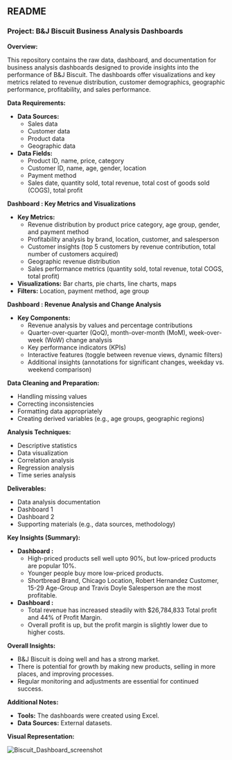 ## **README**

### **Project: B&J Biscuit Business Analysis Dashboards**

**Overview:**

This repository contains the raw data, dashboard, and documentation for business analysis dashboards designed to provide insights into the performance of B&J Biscuit. The dashboards offer visualizations and key metrics related to revenue distribution, customer demographics, geographic performance, profitability, and sales performance.

**Data Requirements:**

* **Data Sources:**
  * Sales data
  * Customer data
  * Product data
  * Geographic data
* **Data Fields:**
  * Product ID, name, price, category
  * Customer ID, name, age, gender, location
  * Payment method
  * Sales date, quantity sold, total revenue, total cost of goods sold (COGS), total profit

**Dashboard : Key Metrics and Visualizations**

* **Key Metrics:**
  * Revenue distribution by product price category, age group, gender, and payment method
  * Profitability analysis by brand, location, customer, and salesperson
  * Customer insights (top 5 customers by revenue contribution, total number of customers acquired)
  * Geographic revenue distribution
  * Sales performance metrics (quantity sold, total revenue, total COGS, total profit)
* **Visualizations:** Bar charts, pie charts, line charts, maps
* **Filters:** Location, payment method, age group

**Dashboard : Revenue Analysis and Change Analysis**

* **Key Components:**
  * Revenue analysis by values and percentage contributions
  * Quarter-over-quarter (QoQ), month-over-month (MoM), week-over-week (WoW) change analysis
  * Key performance indicators (KPIs)
  * Interactive features (toggle between revenue views, dynamic filters)
  * Additional insights (annotations for significant changes, weekday vs. weekend comparison)

**Data Cleaning and Preparation:**

* Handling missing values
* Correcting inconsistencies
* Formatting data appropriately
* Creating derived variables (e.g., age groups, geographic regions)

**Analysis Techniques:**

* Descriptive statistics
* Data visualization
* Correlation analysis
* Regression analysis
* Time series analysis

**Deliverables:**

* Data analysis documentation
* Dashboard 1
* Dashboard 2
* Supporting materials (e.g., data sources, methodology)

**Key Insights (Summary):**

* **Dashboard :**
  * High-priced products sell well upto 90%, but low-priced products are popular 10%.
  * Younger people buy more low-priced products.
  * Shortbread Brand, Chicago Location, Robert Hernandez Customer, 15-29 Age-Group and Travis 
  Doyle Salesperson are the most profitable.
* **Dashboard :**
  * Total revenue has increased steadily with $26,784,833 Total profit and 44% of Profit 
  Margin.
  * Overall profit is up, but the profit margin is slightly lower due to higher costs.

**Overall Insights:**
* B&J Biscuit is doing well and has a strong market.
* There is potential for growth by making new products, selling in more places, and improving processes.
* Regular monitoring and adjustments are essential for continued success.

**Additional Notes:**

* **Tools:** The dashboards were created using Excel.
* **Data Sources:** External datasets.

**Visual Representation:**


![Biscuit_Dashboard_screenshot](https://github.com/user-attachments/assets/617373ea-4629-4b86-877d-3613e73a596e)

